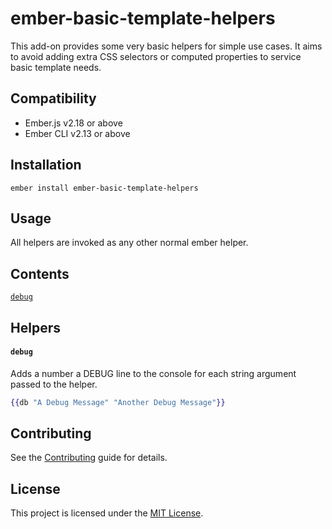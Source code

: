 ember-basic-template-helpers
==============================================================================

This add-on provides some very basic helpers for simple use cases. It aims to avoid adding extra CSS selectors or computed properties to service basic template needs.


Compatibility
------------------------------------------------------------------------------

* Ember.js v2.18 or above
* Ember CLI v2.13 or above


Installation
------------------------------------------------------------------------------

```
ember install ember-basic-template-helpers
```


Usage
------------------------------------------------------------------------------
All helpers are invoked as any other normal ember helper.

Contents
------------------------------------------------------------------------------
[`debug`](#debug)

Helpers
------------------------------------------------------------------------------
#### `debug`
Adds a number a DEBUG line to the console for each string argument passed to the helper.

```hbs
{{db "A Debug Message" "Another Debug Message"}}
```


Contributing
------------------------------------------------------------------------------

See the [Contributing](CONTRIBUTING.md) guide for details.


License
------------------------------------------------------------------------------

This project is licensed under the [MIT License](LICENSE.md).

